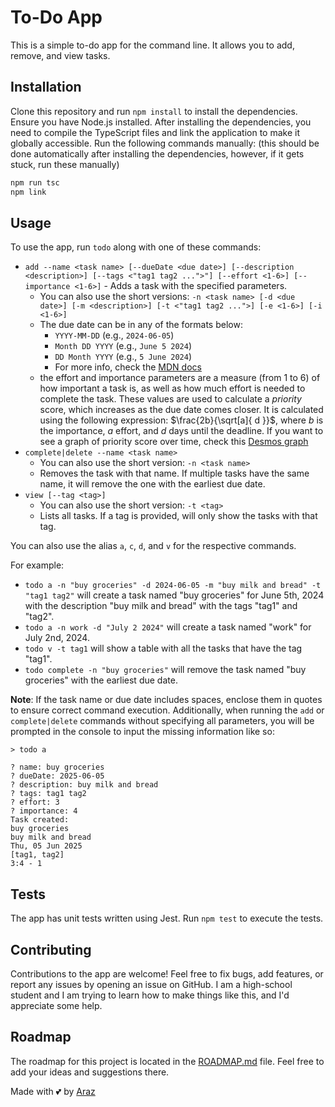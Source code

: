 # To-Do App

This is a simple to-do app for the command line. It allows you to add, remove, and view tasks.

## Installation

Clone this repository and run `npm install` to install the dependencies. Ensure you have Node.js installed.
After installing the dependencies, you need to compile the TypeScript files and link the application to make it globally accessible. Run the following commands manually: (this should be done automatically after installing the dependencies, however, if it gets stuck, run these manually)

```sh
npm run tsc
npm link
```

## Usage

To use the app, run `todo` along with one of these commands:

* `add --name <task name> [--dueDate <due date>] [--description <description>] [--tags <"tag1 tag2 ...">"] [--effort <1-6>] [--importance <1-6>]` - Adds a task with the specified parameters.
  * You can also use the short versions: `-n <task name> [-d <due date>] [-m <description>] [-t <"tag1 tag2 ...">] [-e <1-6>] [-i <1-6>]`
  * The due date can be in any of the formats below:
    * `YYYY-MM-DD` (e.g., `2024-06-05`)
    * `Month DD YYYY` (e.g., `June 5 2024`)
    * `DD Month YYYY` (e.g., `5 June 2024`)
    * For more info, check the [MDN docs](https://developer.mozilla.org/en-US/docs/Web/JavaScript/Reference/Global_Objects/Date#date_time_string_format)
  * the effort and importance parameters are a measure (from 1 to 6) of how important a task is, as well as how much effort is needed to complete the task. These values are used to calculate a *priority* score, which increases as the due date comes closer. It is calculated using the following expression: $\frac{2b}{\sqrt[a]{ d }}$, where $b$ is the importance, $a$ effort, and $d$ days until the deadline. If you want to see a graph of priority score over time, check this [Desmos graph](https://www.desmos.com/calculator/tawrfjp6m4)
* `complete|delete --name <task name>`
  * You can also use the short version: `-n <task name>`
  * Removes the task with that name. If multiple tasks have the same name, it will remove the one with the earliest due date.
* `view [--tag <tag>]`
  * You can also use the short version: `-t <tag>`
  * Lists all tasks. If a tag is provided, will only show the tasks with that tag.

You can also use the alias `a`, `c`, `d`, and `v` for the respective commands.

For example:

* `todo a -n "buy groceries" -d 2024-06-05 -m "buy milk and bread" -t "tag1 tag2"` will create a task named "buy groceries" for June 5th, 2024 with the description "buy milk and bread" with the tags "tag1" and "tag2".
* `todo a -n work -d "July 2 2024"` will create a task named "work" for July 2nd, 2024.
* `todo v -t tag1` will show a table with all the tasks that have the tag "tag1".
* `todo complete -n "buy groceries"` will remove the task named "buy groceries" with the earliest due date.

**Note**: If the task name or due date includes spaces, enclose them in quotes to ensure correct command execution.
Additionally, when running the `add` or `complete|delete` commands without specifying all parameters, you will be prompted in the console to input the missing information like so:

```console
> todo a

? name: buy groceries
? dueDate: 2025-06-05
? description: buy milk and bread
? tags: tag1 tag2
? effort: 3
? importance: 4
Task created:
buy groceries
buy milk and bread
Thu, 05 Jun 2025
[tag1, tag2]
3:4 - 1
```

## Tests

The app has unit tests written using Jest. Run `npm test` to execute the tests.

## Contributing

Contributions to the app are welcome! Feel free to fix bugs, add features, or report any issues by opening an issue on GitHub. I am a high-school student and I am trying to learn how to make things like this, and I'd appreciate some help.

## Roadmap

The roadmap for this project is located in the [ROADMAP.md](ROADMAP.md) file. Feel free to add your ideas and suggestions there.

Made with 💕 by [Araz](https://github.com/ArazEstprit)
